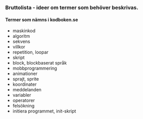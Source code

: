 ### Bruttolista - ideer om termer som behöver beskrivas.

#### Termer som nämns i kodboken.se

- maskinkod
- algoritm
- sekvens
- villkor
- repetition, loopar
- skript
- block, blockbaserat språk
- mobbprogrammering
- animationer
- sprajt, sprite
- koordinater
- meddelanden
- variabler
- operatorer
- felsökning
- initiera programmet, init-skript
